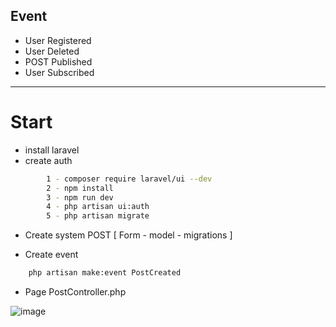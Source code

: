 
## Event 

- User Registered
- User Deleted 
- POST Published 
- User Subscribed 

---------------------------------------------------------------

# Start 

 - install laravel
 - create auth 
```bash
	  	1 - composer require laravel/ui --dev
		2 - npm install
		3 - npm run dev
		4 - php artisan ui:auth
		5 - php artisan migrate
```
- Create system POST [ Form - model - migrations ] 

- Create event 
```bash
	php artisan make:event PostCreated
```
- Page PostController.php

![image](https://user-images.githubusercontent.com/94997828/193459316-fbbd59f8-0d0c-4176-8364-babbb374058b.png)

